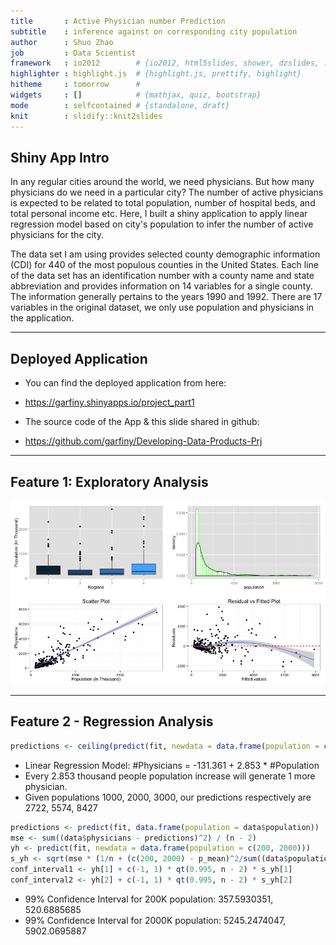 ```yaml
---
title       : Active Physician number Prediction
subtitle    : inference against on corresponding city population
author      : Shuo Zhao
job         : Data Scientist
framework   : io2012        # {io2012, html5slides, shower, dzslides, ...}
highlighter : highlight.js  # {highlight.js, prettify, highlight}
hitheme     : tomorrow      # 
widgets     : []            # {mathjax, quiz, bootstrap}
mode        : selfcontained # {standalone, draft}
knit        : slidify::knit2slides
---
```




## Shiny App Intro

In any regular cities around the world, we need physicians. But how many physicians do we need in a particular city? The number of active physicians is expected to be related to total population, number of hospital beds, and total personal income etc. Here, I built a shiny application to apply linear regression model based on city's population to infer the number of active physicians for the city.

The data set I am using provides selected county demographic information (CDI) for 440 of the most populous counties in the United States. Each line of the data set has an identification number with a county name and state abbreviation and provides information on 14 variables for a single county. The information generally pertains to the years 1990 and 1992. There are 17 variables in the original dataset, we only use population and physicians in the application.

---

## Deployed Application

* You can find the deployed application from here: 
 + https://garfiny.shinyapps.io/project_part1

* The source code of the App & this slide shared in github:
 + https://github.com/garfiny/Developing-Data-Products-Prj

---

## Feature 1: Exploratory Analysis
![plot of chunk unnamed-chunk-2](assets/fig/unnamed-chunk-2-1.png) 

---

## Feature 2 - Regression Analysis

```r
predictions <- ceiling(predict(fit, newdata = data.frame(population = c(1000, 2000, 3000))))
```

- Linear Regression Model: #Physicians =  -131.361 + 2.853 * #Population
- Every 2.853 thousand people population increase will generate 1 more physician.
- Given populations 1000, 2000, 3000, our predictions respectively are 2722, 5574, 8427


```r
predictions <- predict(fit, data.frame(population = data$population))
mse <- sum((data$physicians - predictions)^2) / (n - 2)
yh <- predict(fit, newdata = data.frame(population = c(200, 2000)))
s_yh <- sqrt(mse * (1/n + (c(200, 2000) - p_mean)^2/sum((data$population - p_mean)^2)))
conf_interval1 <- yh[1] + c(-1, 1) * qt(0.995, n - 2) * s_yh[1]
conf_interval2 <- yh[2] + c(-1, 1) * qt(0.995, n - 2) * s_yh[2]
```

- 99% Confidence Interval for 200K population: 357.5930351, 520.6885685
- 99% Confidence Interval for 2000K population: 5245.2474047, 5902.0695887


